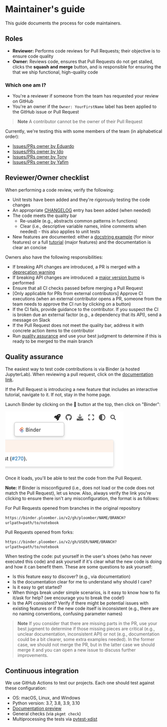 # Maintainer's guide

This guide documents the process for code maintainers.

## Roles

- **Reviewer:** Performs code reviews for Pull Requests; their objective is to ensure code quality
- **Owner:** Reviews code, ensures that Pull Requests do not get stalled, clicks the **squash and merge** button, and is responsible for ensuring the that we ship functional, high-quality code

### Which one am I?

- You're a reviewer if someone from the team has requested your review on GitHub
- You're an owner if the `Owner: YourFirstName` label has been applied to the GitHub issue or Pull Request

> **Note**
> A contributor cannot be the owner of their Pull Request

Currently, we're testing this with some members of the team (in alphabetical order):

- [Issues/PRs owner by Eduardo](https://github.com/issues?q=is%3Aopen+org%3Aploomber+label%3A%22Owner%3A+Eduardo%22)
- [Issues/PRs owner by Ido](https://github.com/issues?q=is%3Aopen+org%3Aploomber+label%3A%22Owner%3A+Ido%22)
- [Issues/PRs owner by Tony](https://github.com/issues?q=is%3Aopen+org%3Aploomber+label%3A%22Owner%3A+Tony%22)
- [Issues/PRs owner by Yafim](https://github.com/issues?q=is%3Aopen+org%3Aploomber+label%3A%22Owner%3A+Yafim%22)


## Reviewer/Owner checklist

When performing a code review, verify the following:

- Unit tests have been added and they're rigorously testing the code changes
- An appropriate [CHANGELOG](CONTRIBUTING.md#changelog) entry has been added (when needed)
- The code meets the quality bar
    - Re-usable (e.g., abstracts common patterns in functions)
    - Clear (i.e., descriptive variable names, inline comments when needed) - this also applies to unit tests
- New features are documented: either a [docstring example](https://sklearn-evaluation.ploomber.io/en/latest/api/plot.html#confusionmatrix) (for minor features) or a full [tutorial](https://jupysql.ploomber.io/en/latest/integrations/duckdb.html) (major features) and the documentation is clear an concise

Owners also have the following responsibilities:

- If breaking API changes are introduced, a PR is merged with a [deprecation warning](CONTRIBUTING.md#maintaining-backwards-compatibility)
- If breaking API changes are introduced: a [major version bump](CONTRIBUTING.md#maintaining-backwards-compatibility) is performed
- Ensure that all CI checks passed before merging a Pull Request
- [Only applicable for PRs from external contributors] Approve CI executions (when an external contributor opens a PR, someone from the team needs to approve the CI run by clicking on a button)
- If the CI fails, provide guidance to the contributor. If you suspect the CI is broken due an external factor (e.g., a dependency that its API), send a message on Slack
- If the Pull Request does not meet the quality bar, address it with concrete action items to the contributor
- Run [quality assurance](#quality-assurance) and use your best judgment to determine if this is ready to be merged to the main branch

## Quality assurance

The easiest way to test code contributions is via Binder (a hosted JupyterLab). When
reviewing a pull request, click on the [documentation link](documentation/README.md#previewing-docs).

If the Pull Request is introducing a new feature that includes an interactive
tutorial, navigate to it. If not, stay in the home page.

Launch Binder by clicking on the 🚀 button at the top, then click on "Binder":

![binder button](documentation/assets/binder-button.png)

Once it loads, you'll be able to test the code from the Pull Request.


**Note:** If Binder is misconfigured (i.e., does not load or the code does not match the Pull Request), let us know. Also, always verify the link you're clicking to ensure there isn't any misconfiguration, the format is as follows:

For Pull Requests opened from branches in the original repository

```
https://binder.ploomber.io/v2/gh/ploomber/NAME/BRANCH?urlpath=path/to/notebook
```

Pull Requests opened from forks:

```
https://binder.ploomber.io/v2/gh/USER/NAME/BRANCH?urlpath=path/to/notebook
```

When testing the code: put yourself in the user's shoes (who has never executed this code) and ask yourself if it's clear what the new code is doing and how it can benefit them. These are some questions to ask yourself:

- Is this feature easy to discover? (e.g., via documentation)
- Is the documentation clear for me to understand why should I care?
- Is it easy to get started?
- When things break under simple scenarios, is it easy to know how to fix it/ask for help? (we encourage you to break the code!)
- Is the API consistent? Verify if there might be potential issues with existing features or if the new code itself is inconsistent (e.g., there are no naming conventions, confusing parameter names) 

> **Note**
> If you consider that there are missing parts in the PR, 
> use your best jugment to determine if those missing pieces are critical (e.g., unclear
> documentation, inconsistent API) or not (e.g., documentation could be a bit clearer,
> some extra examples needed). In the former case, we should not merge the PR, but in
> the latter case we should merge it and you can open a new issue to discuss further
> improvements.

## Continuous integration

We use GitHub Actions to test our projects. Each one should test against these configuration:

- OS: macOS, Linux, and Windows
- Python version: 3.7, 3.8, 3.9, 3.10
- [Documentation preview](https://github.com/readthedocs/actions/tree/v1/preview)
- General checks (via `pkgmt check`)
- Multiprocessing the tests via [pytest-xdist](https://github.com/pytest-dev/pytest-xdist)
